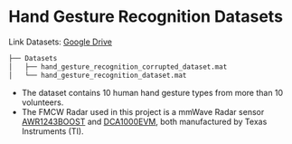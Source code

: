 # Hand Gesture Recognition Datasets

Link Datasets: [Google Drive](https://drive.google.com/drive/folders/1IyUM7Pd4lgo2Zb2aSyTBuXb4_vyg60tc?usp=drive_link)

```bash
├── Datasets
│   ├── hand_gesture_recognition_corrupted_dataset.mat
│   └── hand_gesture_recognition_dataset.mat
```

* The dataset contains 10 human hand gesture types from more than 10 volunteers.
* The FMCW Radar used in this project is a mmWave Radar sensor [AWR1243BOOST](https://www.ti.com/tool/AWR1243BOOST) and [DCA1000EVM](https://www.ti.com/tool/DCA1000EVM), both manufactured by Texas Instruments (TI). 


